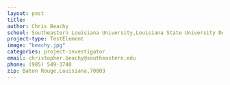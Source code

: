 ```yaml
---
layout: post
title:
author: Chris Beachy
school: Southeastern Louisiana University,Louisiana State University Dept. of Biological Science
project-type: TestElement
image: "beachy.jpg"
categories: project-investigator
email: christopher.beachy@southeastern.edu
phone: (985) 549-3740
zip: Baton Rouge,Louisiana,70803
---
```

<!-- name,position,school,city,state,zip,email,phone,image





Chris Beachy,Southeastern Louisiana University,Louisiana State University Dept. of Biological Science,Baton Rouge,Louisiana,70803,christopher.beachy@southeastern.edu,(985) 549-3740,beachy.jpg
Weneene Dorsey,Grambling State University,Louisiana State University Dept. of Biological Science,Baton Rouge,Louisiana,70803,dorseywc@gram.edu,(318) 274-2399,dorsey.jpg
Cecily Defreece,Xavier University of Louisiana,Louisiana State University Dept. of Biological Science,Baton Rouge,Louisiana,70803,cbennet3@xula.edu,(504) 520-5011,defreece.jpg
Sanjay Batra,Southern University,Louisiana State University Dept. of Biological Science,Baton Rouge,Louisiana,70803,sanjay_batra@subr.edu,(225) 771-5350,batra.jpg
 -->
